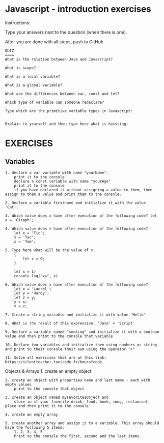 # Javascript - introduction exercises

Instructions:

Type your answers next to the question (when there is one).

After you are done with all steps, push to GitHub


	QUIZ
	====
	What is the relation between Java and Javascript?

	What is scope?

	What is a local variable?

	What is a global variable?

	What are the differences between var, const and let?

	Which type of variable can someone redeclare?

	Type which are the primitive variable types in Javascript:
	
	
	Explain to yourself and then type here what is hoisting:
	

EXERCISES
=========

Variables
---------

	1. declare a var variable with name "yourName".
		print it to the console
		declare a const variable with name "yourAge" 
		print it to the console
		if you have declared it without assigning a value to them, then assign to them a value and print them to the console.

	2. Declare a variable firstname and initialize it with the value 'Cat'.
	
	3. Which value does x have after execution of the following code? let x = 'Giraph';
	
	4. Which value does x have after execution of the following code?
		let x = 'Tic';
		x = 'Tac';
		x = 'Toe';

	5. Type here what will be the value of x:
		{
			let x = 0;
		}

		let x = 1;
		console.log("x=", x)
		
	6. Which value does x have after execution of the following code?
		let x = 'Laurel';
		let y = 'Hardy';
		let z = y;
		y = x;
		x = z;
		
	7. Create a string variable and initialize it with value 'Hello'
	
	8. What is the result of this expression: 'Java' + 'Script'
	
	9. Declare a variable named "smoking" and initialize it with a boolean value and then print to the console that variable
	
	10. Declare two variables and initialize them using numbers or string and print to their console their sum using the operator "+"
	
	11. Solve all exercises that are at this link: https://silentteacher.toxicode.fr/hourofcode

Objects & Arrays
	1. create an empty object
	
	2. create an object with properties name and last name - each with empty values
		print to the console that object
	
	3. create an object named myFavoritesObject and 
		store in it your favorite drink, food, book, song, restaurant, place and then print it to the console

	4. create an empty array
	
	5. create another array and assign it to a variable. This array should have the following 5 items:
		1, 2, 3, 4, 5
		Print to the console the first, second and the last items.

